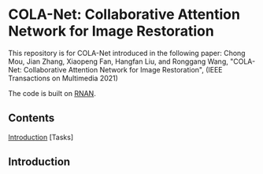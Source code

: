 # COLA-Net: Collaborative Attention Network for Image Restoration
This repository is for COLA-Net introduced in the following paper:
Chong Mou, Jian Zhang, Xiaopeng Fan, Hangfan Liu, and Ronggang Wang, "COLA-Net: Collaborative Attention Network for Image Restoration", (IEEE Transactions on Multimedia 2021)

The code is built on [RNAN](https://github.com/yulunzhang/RNAN).
## Contents
[Introduction](Introduction)
[Tasks]
## Introduction
